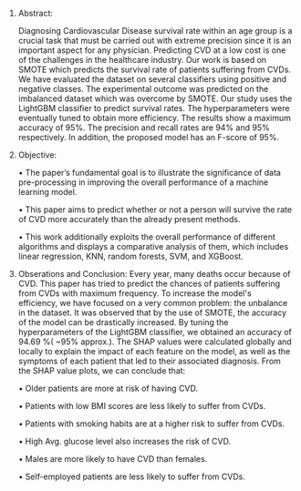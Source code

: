1. Abstract:

      Diagnosing Cardiovascular Disease survival rate within an age group is a crucial task that must be carried out with extreme precision since it is an important
      aspect for any physician. Predicting CVD at a low cost is one of the challenges in the healthcare industry. 
      Our work is based on SMOTE which predicts the survival rate of patients suffering from CVDs. We have evaluated the dataset on several classifiers using
      positive and negative classes. The experimental outcome was predicted on the imbalanced dataset which was overcome by SMOTE. Our study uses the LightGBM
      classifier to predict survival rates. The hyperparameters were eventually tuned to obtain more efficiency. The results show a maximum accuracy of 95%. The 
      precision and recall rates are 94% and 95% respectively. In addition, the proposed model has an F-score of 95%.

2. Objective:
      
      •	The paper’s fundamental goal is to illustrate the significance of data pre-processing in improving the overall performance of a machine learning model.
      
      •	This paper aims to predict whether or not a person will survive the rate of CVD more accurately than the already present methods.
      
      •	This work additionally exploits the overall performance of different algorithms and displays a comparative analysis of them, which includes linear                    regression, KNN, random forests, SVM, and XGBoost.

3. Obserations and Conclusion:
      Every year, many deaths occur because of CVD. This paper has tried to predict the chances of patients suffering from CVDs with maximum frequency. To increase 
      the model's efficiency, we have focused on a very common problem: the unbalance in the dataset. It was observed that by the use of SMOTE, the accuracy of the 
      model can be drastically increased. By tuning the hyperparameters of the LightGBM classifier, we obtained an accuracy of 94.69 %( ~95% approx.). The SHAP values 
      were calculated globally and locally to explain the impact of each feature on the model, as well as the symptoms of each patient that led to their associated 
      diagnosis. From the SHAP value plots, we can conclude that:
      
      •	Older patients are more at risk of having CVD.
      
      •	Patients with low BMI scores are less likely to suffer from CVDs.
      
      •	Patients with smoking habits are at a higher risk to suffer from CVDs.
      
      •	High Avg. glucose level also increases the risk of CVD.
      
      •	Males are more likely to have CVD than females.  
      
      •	Self-employed patients are less likely to suffer from CVDs.
